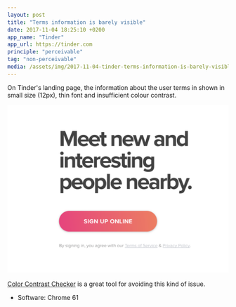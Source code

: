 ```yaml
---
layout: post
title: "Terms information is barely visible"
date: 2017-11-04 18:25:10 +0200
app_name: "Tinder"
app_url: https://tinder.com
principle: "perceivable"
tag: "non-perceivable"
media: /assets/img/2017-11-04-tinder-terms-information-is-barely-visible.png
---
```


On Tinder's landing page, the information about the user terms in shown in small size (12px), thin font and insufficient colour contrast.

![Tinder's main header on landing page](/assets/img/2017-11-04-tinder-terms-information-is-barely-visible.png)

[Color Contrast Checker](https://webaim.org/resources/contrastchecker/) is a great tool for avoiding this kind of issue.

* Software: Chrome 61
